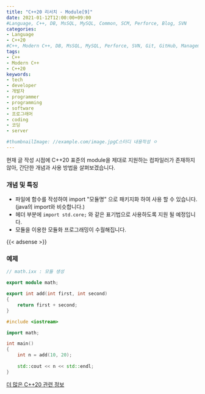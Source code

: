 ```yaml
---
title: "C++20 리서치 - Module[9]"
date: 2021-01-12T12:00:00+09:00
#Language, C++, DB, MsSQL, MySQL, Common, SCM, Perforce, Blog, SVN
categories:
- Language
- C++20
#C++, Modern C++, DB, MsSQL, MySQL, Perforce, SVN, Git, GitHub, Management, Blog, Hugo, Architecture
tags:
- C++
- Modern C++
- C++20
keywords:
- tech
- developer
- 개발자
- programmer
- programming
- software
- 프로그래머
- coding
- 코딩
- server

#thumbnailImage: //example.com/image.jpgC스터디 내용작성 ㅇ
---
```


현재 글 작성 시점에 C++20 표준의 module을 제대로 지원하는 컴파일러가 존재하지 않아, 간단한 개념과 사용 방법을 살펴보겠습니다.

<!--more-->

### 개념 및 특징

- 파일에 함수를 작성하여 import "모듈명" 으로 패키지화 하여 사용 할 수 있습니다. (java의 import와 비슷합니다.)
- 헤더 부분에 `import std.core;` 와 같은 표기법으로 사용하도록 지원 될 예정입니다.
- 모듈을 이용한 모듈화 프로그래밍이 수월해집니다.


{{< adsense >}}

### 예제

```cpp
// math.ixx : 모듈 생성

export module math;

export int add(int first, int second)
{
    return first + second;
}

#include <iostream>

import math;

int main()
{
    int n = add(10, 20);
    
    std::cout << n << std::endl;
}
```





[더 많은 C++20 관련 정보](https://en.cppreference.com/w/)